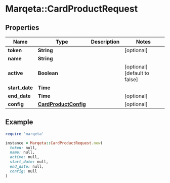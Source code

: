 # Marqeta::CardProductRequest

## Properties

| Name | Type | Description | Notes |
| ---- | ---- | ----------- | ----- |
| **token** | **String** |  | [optional] |
| **name** | **String** |  |  |
| **active** | **Boolean** |  | [optional][default to false] |
| **start_date** | **Time** |  |  |
| **end_date** | **Time** |  | [optional] |
| **config** | [**CardProductConfig**](CardProductConfig.md) |  | [optional] |

## Example

```ruby
require 'marqeta'

instance = Marqeta::CardProductRequest.new(
  token: null,
  name: null,
  active: null,
  start_date: null,
  end_date: null,
  config: null
)
```

